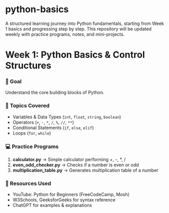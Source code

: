 # python-basics
A structured learning journey into Python fundamentals, starting from Week 1 basics and progressing step by step.  This repository will be updated weekly with practice programs, notes, and mini-projects.

# Week 1: Python Basics & Control Structures  

### 📝 Goal  
Understand the core building blocks of Python.  

### 📌 Topics Covered  
- Variables & Data Types (`int`, `float`, `string`, `boolean`)  
- Operators (`+`, `-`, `*`, `/`, `%`, `//`, `**`)  
- Conditional Statements (`if`, `else`, `elif`)  
- Loops (`for`, `while`)  

### 💻 Practice Programs  
1. **calculator.py** → Simple calculator performing +, -, *, /  
2. **even_odd_checker.py** → Checks if a number is even or odd  
3. **multiplication_table.py** → Generates multiplication table of a number  

### 🔗 Resources Used  
- YouTube: Python for Beginners (FreeCodeCamp, Mosh)  
- W3Schools, GeeksforGeeks for syntax reference  
- ChatGPT for examples & explanations  
